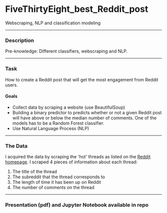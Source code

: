 # FiveThirtyEight_best_Reddit_post
Webscraping, NLP and classification modeling

---

### Description
Pre-knowledge: Different classifiers, webscraping and NLP.


---

### Task
How to create a Reddit post that will get the most engagement from Reddit users.

#### Goals
* Collect data by scraping a website (use BeautifulSoup)
* Building a binary predictor to predicts whether or not a given Reddit post will have above or below the median number of comments. One of the models has to be a Random Forest classifier. 
* Use Natural Language Process (NLP)


---

### The Data

I acquired the data by scraping the 'hot' threads as listed on the [Reddit homepage](https://www.reddit.com/).
I scraped 4 pieces of information about each thread:
1. The title of the thread
2. The subreddit that the thread corresponds to
3. The length of time it has been up on Reddit
4. The number of comments on the thread


---

### Presentation (pdf) and Jupyter Notebook available in repo